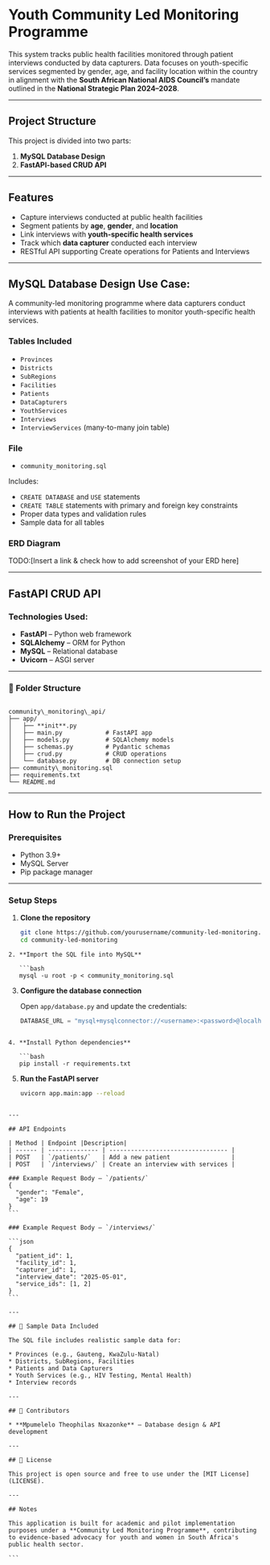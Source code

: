 # Youth Community Led Monitoring Programme

This system tracks public health facilities monitored through patient interviews conducted by data capturers. Data focuses on youth-specific services segmented by gender, age, and facility location within the country in alignment with the **South African National AIDS Council’s** mandate outlined in the **National Strategic Plan 2024–2028**.

---

## Project Structure

This project is divided into two parts:

1. **MySQL Database Design**
2. **FastAPI-based CRUD API**

---

## Features

- Capture interviews conducted at public health facilities
- Segment patients by **age**, **gender**, and **location**
- Link interviews with **youth-specific health services**
- Track which **data capturer** conducted each interview
- RESTful API supporting Create operations for Patients and Interviews

---

## MySQL Database Design Use Case:
A community-led monitoring programme where data capturers conduct interviews with patients at health facilities to monitor youth-specific health services.

### Tables Included

- `Provinces`
- `Districts`
- `SubRegions`
- `Facilities`
- `Patients`
- `DataCapturers`
- `YouthServices`
- `Interviews`
- `InterviewServices` (many-to-many join table)

### File

- `community_monitoring.sql`

Includes:
- `CREATE DATABASE` and `USE` statements
- `CREATE TABLE` statements with primary and foreign key constraints
- Proper data types and validation rules
- Sample data for all tables

### ERD Diagram

TODO:[Insert a link & check how to add screenshot of your ERD here]

---

## FastAPI CRUD API

### Technologies Used:

- **FastAPI** – Python web framework
- **SQLAlchemy** – ORM for Python
- **MySQL** – Relational database
- **Uvicorn** – ASGI server

---

### 📂 Folder Structure

```

community\_monitoring\_api/
├── app/
│   ├── **init**.py
│   ├── main.py            # FastAPI app
│   ├── models.py          # SQLAlchemy models
│   ├── schemas.py         # Pydantic schemas
│   ├── crud.py            # CRUD operations
│   └── database.py        # DB connection setup
├── community\_monitoring.sql
├── requirements.txt
└── README.md

````

---

## How to Run the Project

### Prerequisites

- Python 3.9+
- MySQL Server
- Pip package manager

---

### Setup Steps

1. **Clone the repository**
   ```bash
   git clone https://github.com/yourusername/community-led-monitoring.git
   cd community-led-monitoring
````
2. **Import the SQL file into MySQL**
   
   ```bash
   mysql -u root -p < community_monitoring.sql
````

3. **Configure the database connection**
   
    Open `app/database.py` and update the credentials:
   
    ```python
    DATABASE_URL = "mysql+mysqlconnector://<username>:<password>@localhost/community_monitoring"
````

4. **Install Python dependencies**

   ```bash
   pip install -r requirements.txt
````

5. **Run the FastAPI server**
   
   ```bash
   uvicorn app.main:app --reload
````

---

## API Endpoints

| Method | Endpoint |Description|
| ------ | -------------- | --------------------------------- |
| POST   | `/patients/`   | Add a new patient                 |
| POST   | `/interviews/` | Create an interview with services |

### Example Request Body – `/patients/`
{
  "gender": "Female",
  "age": 19
}
```

### Example Request Body – `/interviews/`

```json
{
  "patient_id": 1,
  "facility_id": 1,
  "capturer_id": 1,
  "interview_date": "2025-05-01",
  "service_ids": [1, 2]
}
```

---

## 🧪 Sample Data Included

The SQL file includes realistic sample data for:

* Provinces (e.g., Gauteng, KwaZulu-Natal)
* Districts, SubRegions, Facilities
* Patients and Data Capturers
* Youth Services (e.g., HIV Testing, Mental Health)
* Interview records

---

## 🤝 Contributors

* **Mpumelelo Theophilas Nxazonke** – Database design & API development

---

## 📃 License

This project is open source and free to use under the [MIT License](LICENSE).

---

## Notes

This application is built for academic and pilot implementation purposes under a **Community Led Monitoring Programme**, contributing to evidence-based advocacy for youth and women in South Africa's public health sector.

```


